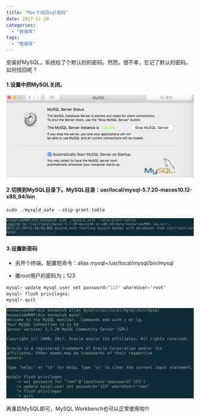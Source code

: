 ```yaml
---
title: "Mac下找回sql密码"
date: 2017-11-28
categories:
  - "数据库"
tags:
  - "数据库"
---
```

<!--more-->


安装好MySQL，系统给了个默认的的密码。然而，很不幸，忘记了默认的密码。如何找回呢？

 <!--more-->
#### 1.设置中把MySQL关闭。
![image](/images/post/2017-11-28-macxia-zhao-hui-sqlmi-ma/sql-control.png) 

#### 2.切换到MySQL目录下。MySQL目录：usr/local/mysql-5.7.20-macos10.12-x86_64/bin

```objective-c
sudo ./mysqld_safe --skip-grant-table
```
![image](/images/post/2017-11-28-macxia-zhao-hui-sqlmi-ma/sql_mysqld_safe.png) 

#### 3.设置新密码
* 另开个终端，配置短命令：alias mysql=/usr/local/mysql/bin/mysql

* 置root用户的密码为；123 

```objective-c
mysql> update mysql.user set password=‘123' whereUser='root'
mysql> flush privileges; 
mysql> quit
```

![image](/images/post/2017-11-28-macxia-zhao-hui-sqlmi-ma/sql_reset_passoword.png) 

再重启MySQL即可，MySQL Workbench也可以正常使用啦!!!


